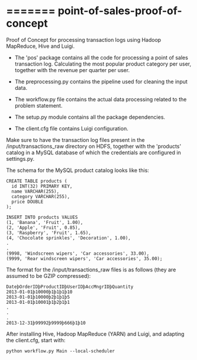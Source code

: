 =======
point-of-sales-proof-of-concept
===============================

Proof of Concept for processing transaction logs using Hadoop MapReduce, Hive and Luigi.

- The 'pos' package contains all the code for processing a point of sales transaction log. Calculating the most popular product category per user, together with the revenue per quarter per user.

- The preprocessing.py contains the pipeline used for cleaning the input data.

- The workflow.py file contains the actual data processing related to the problem statement.

- The setup.py module contains all the package dependencies.

- The client.cfg file contains Luigi configuration.

Make sure to have the transaction log files present in the /input/transactions_raw directory on HDFS, together with the 'products' catalog in a MySQL database of which the credentials are configured in settings.py.

The schema for the MySQL product catalog looks like this:

```
CREATE TABLE products (
  id INT(32) PRIMARY KEY,
  name VARCHAR(255),
  category VARCHAR(255),
  price DOUBLE
);

INSERT INTO products VALUES 
(1, 'Banana', 'Fruit', 1.00),
(2, 'Apple', 'Fruit', 0.85),
(3, 'Raspberry', 'Fruit', 1.65),
(4, 'Chocolate sprinkles', 'Decoration', 1.00),
.
.
(9998, 'Windscreen wipers', 'Car accessories', 33.00),
(9999, 'Rear windscreen wipers', 'Car accessories', 35.00);

```

The format for the /input/transactions_raw files is as follows (they are assumed to be GZIP compressed):

```
DateþOrderIDþProductIDþUserIDþAccMngrIDþQuantity
2013-01-01þ10000þ1þ1þ1þ10
2013-01-01þ10000þ2þ1þ1þ5
2013-01-01þ10001þ1þ2þ1þ1
.
.
.
2013-12-31þ99992þ9999þ666þ1þ10
```


After installing Hive, Hadoop MapReduce (YARN) and Luigi, and adapting the client.cfg, start with:
```
python workflow.py Main --local-scheduler
```
